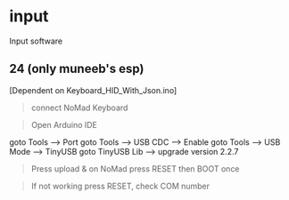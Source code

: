 # input
Input software
## 24 (only muneeb's esp)

[Dependent on Keyboard_HID_With_Json.ino]
> connect NoMad Keyboard

> Open Arduino IDE

goto Tools --> Port
goto Tools --> USB CDC --> Enable
goto Tools --> USB Mode --> TinyUSB
goto TinyUSB Lib --> upgrade version 2.2.7
> Press upload & on NoMad press RESET then BOOT once

> If not working press RESET, check COM number
